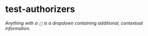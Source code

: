 # test-authorizers #

*Anything with a `ⓘ` is a dropdown containing additional, contextual information.* 
